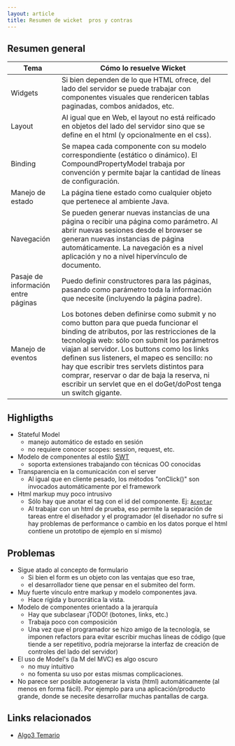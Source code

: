 ```yaml
---
layout: article
title: Resumen de wicket  pros y contras
---
```


Resumen general
---------------

| Tema                                | Cómo lo resuelve Wicket                                                                                                                                                                                                                                                                                                                                                                                                                               |
|-------------------------------------|-------------------------------------------------------------------------------------------------------------------------------------------------------------------------------------------------------------------------------------------------------------------------------------------------------------------------------------------------------------------------------------------------------------------------------------------------------|
| Widgets                             | Si bien dependen de lo que HTML ofrece, del lado del servidor se puede trabajar con componentes visuales que rendericen tablas paginadas, combos anidados, etc.                                                                                                                                                                                                                                                                                       |
| Layout                              | Al igual que en Web, el layout no está reificado en objetos del lado del servidor sino que se define en el html (y opcionalmente en el css).                                                                                                                                                                                                                                                                                                          |
| Binding                             | Se mapea cada componente con su modelo correspondiente (estático o dinámico). El CompoundPropertyModel trabaja por convención y permite bajar la cantidad de líneas de configuración.                                                                                                                                                                                                                                                                 |
| Manejo de estado                    | La página tiene estado como cualquier objeto que pertenece al ambiente Java.                                                                                                                                                                                                                                                                                                                                                                          |
| Navegación                          | Se pueden generar nuevas instancias de una página o recibir una página como parámetro. Al abrir nuevas sesiones desde el browser se generan nuevas instancias de página automáticamente. La navegación es a nivel aplicación y no a nivel hipervínculo de documento.                                                                                                                                                                                  |
| Pasaje de información entre páginas | Puedo definir constructores para las páginas, pasando como parámetro toda la información que necesite (incluyendo la página padre).                                                                                                                                                                                                                                                                                                                   |
| Manejo de eventos                   | Los botones deben definirse como submit y no como button para que pueda funcionar el binding de atributos, por las restricciones de la tecnología web: sólo con submit los parámetros viajan al servidor. Los buttons como los links definen sus listeners, el mapeo es sencillo: no hay que escribir tres servlets distintos para comprar, reservar o dar de baja la reserva, ni escribir un servlet que en el doGet/doPost tenga un switch gigante. |

Highligths
----------

-   Stateful Model
    -   manejo automático de estado en sesión
    -   no requiere conocer scopes: session, request, etc.
-   Modelo de componentes al estilo [SWT](jface--controles-y-binding.html)
    -   soporta extensiones trabajando con técnicas OO conocidas
-   Transparencia en la comunicación con el server
    -   Al igual que en cliente pesado, los métodos "onClick()" son invocados automáticamente por el framework
-   Html markup muy poco intrusivo
    -   Sólo hay que anotar el tag con el id del componente. Ej: <a wicket:id="aceptar" href="#">`Aceptar`</a>
    -   Al trabajar con un html de prueba, eso permite la separación de tareas entre el diseñador y el programador (el diseñador no sufre si hay problemas de performance o cambio en los datos porque el html contiene un prototipo de ejemplo en sí mismo)

Problemas
---------

-   Sigue atado al concepto de formulario
    -   Si bien el form es un objeto con las ventajas que eso trae,
    -   el desarrollador tiene que pensar en el submiteo del form.
-   Muy fuerte vínculo entre markup y modelo componentes java.
    -   Hace rígida y burocrática la vista.
-   Modelo de componentes orientado a la jerarquía
    -   Hay que subclasear ¡TODO! (botones, links, etc.)
    -   Trabaja poco con composición
    -   Una vez que el programador se hizo amigo de la tecnología, se imponen refactors para evitar escribir muchas líneas de código (que tiende a ser repetitivo, podría mejorarse la interfaz de creación de controles del lado del servidor)
-   El uso de Model's (la M del MVC) es algo oscuro
    -   no muy intuitivo
    -   no fomenta su uso por estas mismas complicaciones.
-   No parece ser posible autogenerar la vista (html) automáticamente (al menos en forma fácil). Por ejemplo para una aplicación/producto grande, donde se necesite desarrollar muchas pantallas de carga.

Links relacionados
------------------

-   [Algo3 Temario](algo3-temario.html)

